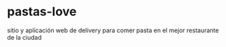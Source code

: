 # pastas-love
sitio y aplicación web de delivery para comer pasta en el mejor restaurante de la ciudad
